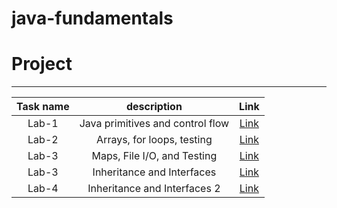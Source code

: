# java-fundamentals

# Project
-------------------------------------------------------------

| Task name 	 |            description 	             |                                     Link 	                                      |   	
|:-----------:|:------------------------------------:|:-------------------------------------------------------------------------------:|
|   Lab-1	    | Java primitives and control flow   	 |    [Link](https://github.com/Mohd-saqr/java-fundamentals/tree/main/basics)	     |   	
|   Lab-2	    |    Arrays, for loops, testing  	     | 	[Link](https://github.com/Mohd-saqr/java-fundamentals/tree/main/basiclibrary)  |   
|   Lab-3	    |     Maps, File I/O, and Testing	     | 	[Link](https://github.com/Mohd-saqr/java-fundamentals/tree/main/basiclibrary/linter) | 
|   Lab-3	    |      Inheritance and Interfaces      | 	[Link](https://github.com/Mohd-saqr/java-fundamentals/tree/main/inheritance) | 
|   Lab-4	    |    Inheritance and Interfaces  2     | 	[Link](https://github.com/Mohd-saqr/java-fundamentals/tree/main/inheritance) | 
